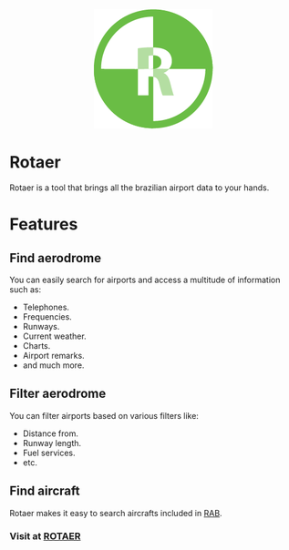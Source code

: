 <p align="center">
  <img src="https://raw.githubusercontent.com/OmarOmeiri/rotaer/master/public/assets/rotaer_icon.png" />
</p>

# Rotaer

Rotaer is a tool that brings all the brazilian airport data to your hands.


# Features

## Find aerodrome

You can easily search for airports and access a multitude of information such as:

 - Telephones.
 - Frequencies.
 - Runways.
 - Current weather.
 - Charts.
 - Airport remarks.
 - and much more.

## Filter aerodrome

You can filter airports based on various filters like:

 - Distance from.
 - Runway length.
 - Fuel services.
 - etc.

## Find aircraft

Rotaer makes it easy to search aircrafts included in [RAB](https://www.gov.br/anac/pt-br/sistemas/rab).

### Visit at [ROTAER](http://www.rotaer.com)

